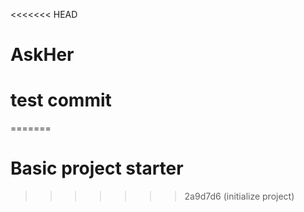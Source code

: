 <<<<<<< HEAD
# AskHer
# test commit
=======
# Basic project starter
>>>>>>> 2a9d7d6 (initialize project)
